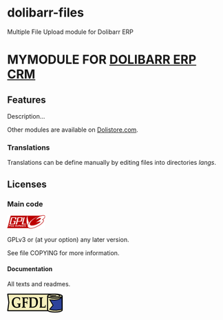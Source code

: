 # dolibarr-files
Multiple File Upload module for Dolibarr ERP

# MYMODULE FOR <a href="https://www.dolibarr.org">DOLIBARR ERP CRM</a>

## Features
Description...

<!--
![Screenshot mymodule](img/screenshot_mymodule.png?raw=true "MyModule"){imgmd}
-->

Other modules are available on <a href="https://www.dolistore.com" target="_new">Dolistore.com</a>.



### Translations

Translations can be define manually by editing files into directories *langs*. 

<!--
This module contains also a sample configuration for Transifex, under the hidden directory [.tx](.tx), so it is possible to manage translation using this service. 

For more informations, see the [translator's documentation](https://wiki.dolibarr.org/index.php/Translator_documentation).

There is a [Transifex project](https://transifex.com/projects/p/dolibarr-module-template) for this module.
-->


<!--

Install
-------

### From the ZIP file and GUI interface

- If you get the module in a zip file (like when downloading it from the market place [Dolistore](https://www.dolistore.com)), go into
menu ```Home - Setup - Modules - Deploy external module``` and upload the zip file.


Note: If this screen tell you there is no custom directory, check your setup is correct: 

- In your Dolibarr installation directory, edit the ```htdocs/conf/conf.php``` file and check that following lines are not commented:

    ```php
    //$dolibarr_main_url_root_alt ...
    //$dolibarr_main_document_root_alt ...
    ```

- Uncomment them if necessary (delete the leading ```//```) and assign a sensible value according to your Dolibarr installation

    For example :

    - UNIX:
        ```php
        $dolibarr_main_url_root_alt = '/custom';
        $dolibarr_main_document_root_alt = '/var/www/Dolibarr/htdocs/custom';
        ```

    - Windows:
        ```php
        $dolibarr_main_url_root_alt = '/custom';
        $dolibarr_main_document_root_alt = 'C:/My Web Sites/Dolibarr/htdocs/custom';
        ```
        
### From a GIT repository

- Clone the repository in ```$dolibarr_main_document_root_alt/mymodule```

```sh
cd ....../custom
git clone git@github.com:gitlogin/mymodule.git mymodule
```

### <a name="final_steps"></a>Final steps

From your browser:

  - Log into Dolibarr as a super-administrator
  - Go to "Setup" -> "Modules"
  - You should now be able to find and enable the module



-->


Licenses
--------

### Main code

![GPLv3 logo](img/gplv3.png)

GPLv3 or (at your option) any later version.

See file COPYING for more information.

#### Documentation

All texts and readmes.

![GFDL logo](img/gfdl.png)
